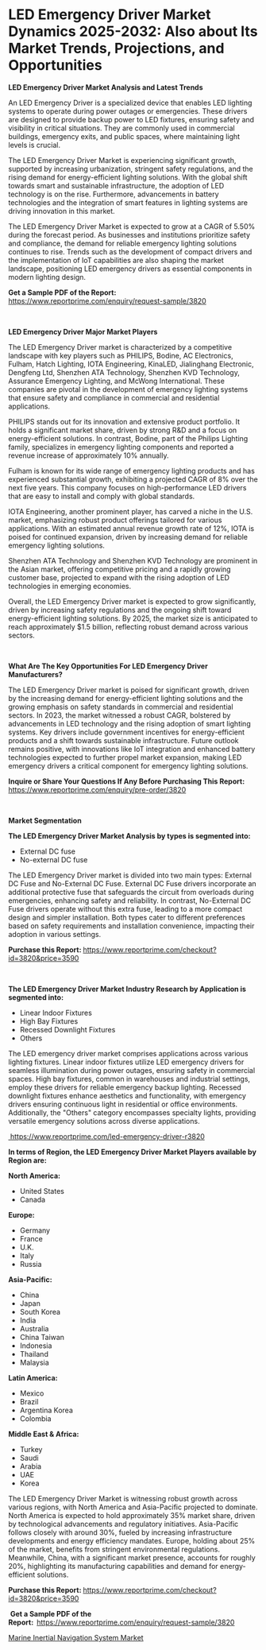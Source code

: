 <p><h1>LED Emergency Driver Market Dynamics 2025-2032: Also about Its Market Trends, Projections, and Opportunities</h1></p><p><strong>LED Emergency Driver Market Analysis and Latest Trends</strong></p>
<p><p>An LED Emergency Driver is a specialized device that enables LED lighting systems to operate during power outages or emergencies. These drivers are designed to provide backup power to LED fixtures, ensuring safety and visibility in critical situations. They are commonly used in commercial buildings, emergency exits, and public spaces, where maintaining light levels is crucial.</p><p>The LED Emergency Driver Market is experiencing significant growth, supported by increasing urbanization, stringent safety regulations, and the rising demand for energy-efficient lighting solutions. With the global shift towards smart and sustainable infrastructure, the adoption of LED technology is on the rise. Furthermore, advancements in battery technologies and the integration of smart features in lighting systems are driving innovation in this market.</p><p>The LED Emergency Driver Market is expected to grow at a CAGR of 5.50% during the forecast period. As businesses and institutions prioritize safety and compliance, the demand for reliable emergency lighting solutions continues to rise. Trends such as the development of compact drivers and the implementation of IoT capabilities are also shaping the market landscape, positioning LED emergency drivers as essential components in modern lighting design.</p></p>
<p><strong>Get a Sample PDF of the Report:&nbsp;</strong> <a href="https://www.reportprime.com/enquiry/request-sample/3820?utm_campaign=2805&utm_medium=2&utm_source=Github&utm_content=ia&utm_term=18032025&utm_id=led-emergency-driver">https://www.reportprime.com/enquiry/request-sample/3820</a></p>
<p>&nbsp;</p>
<p><strong>LED Emergency Driver Major Market Players</strong></p>
<p><p>The LED Emergency Driver market is characterized by a competitive landscape with key players such as PHILIPS, Bodine, AC Electronics, Fulham, Hatch Lighting, IOTA Engineering, KinaLED, Jialinghang Electronic, Dengfeng Ltd, Shenzhen ATA Technology, Shenzhen KVD Technology, Assurance Emergency Lighting, and McWong International. These companies are pivotal in the development of emergency lighting systems that ensure safety and compliance in commercial and residential applications.</p><p>PHILIPS stands out for its innovation and extensive product portfolio. It holds a significant market share, driven by strong R&D and a focus on energy-efficient solutions. In contrast, Bodine, part of the Philips Lighting family, specializes in emergency lighting components and reported a revenue increase of approximately 10% annually.</p><p>Fulham is known for its wide range of emergency lighting products and has experienced substantial growth, exhibiting a projected CAGR of 8% over the next five years. This company focuses on high-performance LED drivers that are easy to install and comply with global standards.</p><p>IOTA Engineering, another prominent player, has carved a niche in the U.S. market, emphasizing robust product offerings tailored for various applications. With an estimated annual revenue growth rate of 12%, IOTA is poised for continued expansion, driven by increasing demand for reliable emergency lighting solutions.</p><p>Shenzhen ATA Technology and Shenzhen KVD Technology are prominent in the Asian market, offering competitive pricing and a rapidly growing customer base, projected to expand with the rising adoption of LED technologies in emerging economies.</p><p>Overall, the LED Emergency Driver market is expected to grow significantly, driven by increasing safety regulations and the ongoing shift toward energy-efficient lighting solutions. By 2025, the market size is anticipated to reach approximately $1.5 billion, reflecting robust demand across various sectors.</p></p>
<p>&nbsp;</p>
<p><strong>What Are The Key Opportunities For LED Emergency Driver Manufacturers?</strong></p>
<p><p>The LED Emergency Driver market is poised for significant growth, driven by the increasing demand for energy-efficient lighting solutions and the growing emphasis on safety standards in commercial and residential sectors. In 2023, the market witnessed a robust CAGR, bolstered by advancements in LED technology and the rising adoption of smart lighting systems. Key drivers include government incentives for energy-efficient products and a shift towards sustainable infrastructure. Future outlook remains positive, with innovations like IoT integration and enhanced battery technologies expected to further propel market expansion, making LED emergency drivers a critical component for emergency lighting solutions.</p></p>
<p><strong>Inquire or Share Your Questions If Any Before Purchasing This Report:</strong> <a href="https://www.reportprime.com/enquiry/pre-order/3820?utm_campaign=2805&utm_medium=2&utm_source=Github&utm_content=ia&utm_term=18032025&utm_id=led-emergency-driver">https://www.reportprime.com/enquiry/pre-order/3820</a></p>
<p>&nbsp;</p>
<p><strong>Market Segmentation</strong></p>
<p><strong>The LED Emergency Driver Market Analysis by types is segmented into:</strong></p>
<p><ul><li>External DC fuse</li><li>No-external DC fuse</li></ul></p>
<p><p>The LED Emergency Driver market is divided into two main types: External DC Fuse and No-External DC Fuse. External DC Fuse drivers incorporate an additional protective fuse that safeguards the circuit from overloads during emergencies, enhancing safety and reliability. In contrast, No-External DC Fuse drivers operate without this extra fuse, leading to a more compact design and simpler installation. Both types cater to different preferences based on safety requirements and installation convenience, impacting their adoption in various settings.</p></p>
<p><strong>Purchase this Report:&nbsp;</strong><a href="https://www.reportprime.com/checkout?id=3820&price=3590&utm_campaign=2805&utm_medium=2&utm_source=Github&utm_content=ia&utm_term=18032025&utm_id=led-emergency-driver">https://www.reportprime.com/checkout?id=3820&price=3590</a></p>
<p>&nbsp;</p>
<p><strong>The LED Emergency Driver Market Industry Research by Application is segmented into:</strong></p>
<p><ul><li>Linear Indoor Fixtures</li><li>High Bay Fixtures</li><li>Recessed Downlight Fixtures</li><li>Others</li></ul></p>
<p><p>The LED emergency driver market comprises applications across various lighting fixtures. Linear indoor fixtures utilize LED emergency drivers for seamless illumination during power outages, ensuring safety in commercial spaces. High bay fixtures, common in warehouses and industrial settings, employ these drivers for reliable emergency backup lighting. Recessed downlight fixtures enhance aesthetics and functionality, with emergency drivers ensuring continuous light in residential or office environments. Additionally, the "Others" category encompasses specialty lights, providing versatile emergency solutions across diverse applications.</p></p>
<p><a href="https://www.reportprime.com/led-emergency-driver-r3820?utm_campaign=2805&utm_medium=2&utm_source=Github&utm_content=ia&utm_term=18032025&utm_id=led-emergency-driver">&nbsp;https://www.reportprime.com/led-emergency-driver-r3820</a></p>
<p><strong>In terms of Region, the LED Emergency Driver Market Players available by Region are:</strong></p>
<p>
    <p> <strong> North America: </strong>
        <ul>
            <li>United States</li>
            <li>Canada</li>
        </ul>
        </p> 
    <p> <strong> Europe: </strong>
        <ul>
            <li>Germany</li>
            <li>France</li>
            <li>U.K.</li>
            <li>Italy</li>
            <li>Russia</li>
        </ul>
        </p> 
    <p> <strong> Asia-Pacific: </strong>
        <ul>
            <li>China</li>
            <li>Japan</li>
            <li>South Korea</li>
            <li>India</li>
            <li>Australia</li>
            <li>China Taiwan</li>
            <li>Indonesia</li>
            <li>Thailand</li>
            <li>Malaysia</li>
        </ul>
        </p> 
    <p> <strong> Latin America: </strong>
        <ul>
            <li>Mexico</li>
            <li>Brazil</li>
            <li>Argentina Korea</li>
            <li>Colombia</li>
        </ul>
        </p> 
    <p> <strong> Middle East & Africa: </strong>
        <ul>
            <li>Turkey</li>
            <li>Saudi</li>
            <li>Arabia</li>
            <li>UAE</li>
            <li>Korea</li>
        </ul>
    </p>
    </p>
<p><p>The LED Emergency Driver Market is witnessing robust growth across various regions, with North America and Asia-Pacific projected to dominate. North America is expected to hold approximately 35% market share, driven by technological advancements and regulatory initiatives. Asia-Pacific follows closely with around 30%, fueled by increasing infrastructure developments and energy efficiency mandates. Europe, holding about 25% of the market, benefits from stringent environmental regulations. Meanwhile, China, with a significant market presence, accounts for roughly 20%, highlighting its manufacturing capabilities and demand for energy-efficient solutions.</p></p>
<p><strong>Purchase this Report: </strong><a href="https://www.reportprime.com/checkout?id=3820&price=3590&utm_campaign=2805&utm_medium=2&utm_source=Github&utm_content=ia&utm_term=18032025&utm_id=led-emergency-driver">https://www.reportprime.com/checkout?id=3820&price=3590</a></p>
<p>&nbsp;<strong>Get a Sample PDF of the Report:&nbsp;&nbsp;</strong><a href="https://www.reportprime.com/enquiry/request-sample/3820?utm_campaign=2805&utm_medium=2&utm_source=Github&utm_content=ia&utm_term=18032025&utm_id=led-emergency-driver">https://www.reportprime.com/enquiry/request-sample/3820</a></p>
<p><strong></strong></p>
<p><p><a href="https://github.com/pizolina/Market-Research-Report-List-7/blob/main/marine-inertial-navigation-system-market.md?utm_campaign=2805&utm_medium=2&utm_source=Github&utm_content=ia&utm_term=18032025&utm_id=led-emergency-driver">Marine Inertial Navigation System Market</a></p></p>